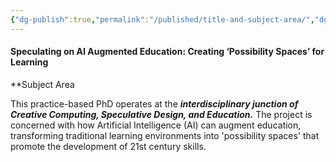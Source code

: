 ```yaml
---
{"dg-publish":true,"permalink":"/published/title-and-subject-area/","dgPassFrontmatter":true,"noteIcon":""}
---
```


#### Speculating on AI Augmented Education: Creating ‘Possibility Spaces’ for Learning

**Subject Area

This practice-based PhD operates at the **_interdisciplinary junction of Creative Computing, Speculative Design, and Education._** The project is concerned with how Artificial Intelligence (AI) can augment education, transforming traditional learning environments into 'possibility spaces' that promote the development of 21st century skills.  